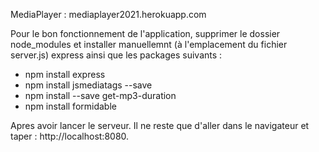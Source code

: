 MediaPlayer : mediaplayer2021.herokuapp.com


Pour le bon fonctionnement de l'application, supprimer le dossier node_modules et installer manuellemnt (à l'emplacement du fichier server.js) express ainsi que les packages suivants :

- npm install express
- npm install jsmediatags --save 
- npm install --save get-mp3-duration
- npm install formidable

 Apres avoir lancer le serveur. Il ne reste que d'aller dans le navigateur et taper : http://localhost:8080.
